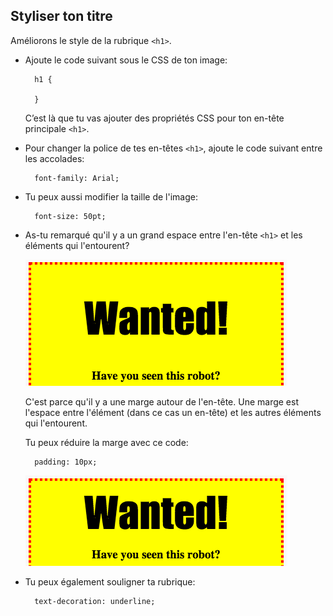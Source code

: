 ## Styliser ton titre

Améliorons le style de la rubrique `<h1>`.

+ Ajoute le code suivant sous le CSS de ton image:
    
        h1 {
        
        }
        
    
    C’est là que tu vas ajouter des propriétés CSS pour ton en-tête principale `<h1>`.

+ Pour changer la police de tes en-têtes `<h1>`, ajoute le code suivant entre les accolades:
    
        font-family: Arial;
        

+ Tu peux aussi modifier la taille de l'image:
    
        font-size: 50pt;
        

+ As-tu remarqué qu'il y a un grand espace entre l'en-tête `<h1>` et les éléments qui l'entourent?
    
    ![capture d'écran](images/wanted-h1-margin.png)
    
    C'est parce qu'il y a une marge autour de l'en-tête. Une marge est l'espace entre l'élément (dans ce cas un en-tête) et les autres éléments qui l'entourent.
    
    Tu peux réduire la marge avec ce code:
    
        padding: 10px;
        
    
    ![capture d'écran](images/wanted-h1-margin-small.png)

+ Tu peux également souligner ta rubrique:
    
        text-decoration: underline;